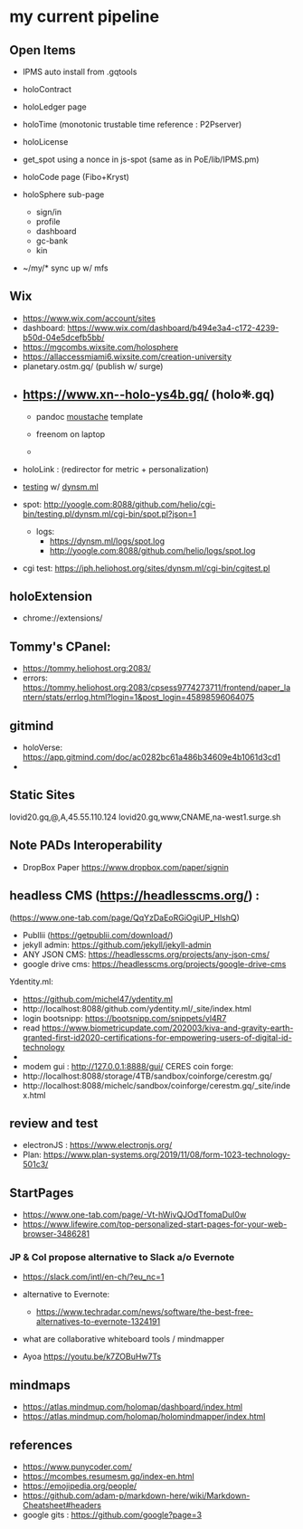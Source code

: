 # my current pipeline

## Open Items

* IPMS auto install from .gqtools
* holoContract
* holoLedger page
* holoTime (monotonic trustable time reference : P2Pserver)
* holoLicense 

* get_spot using a nonce in js-spot (same as in PoE/lib/IPMS.pm)

* holoCode page (Fibo+Kryst)
* holoSphere sub-page 
    - sign/in
    - profile
    - dashboard
    - gc-bank
    - kin 
      
* ~/my/* sync up w/ mfs

## Wix

 * https://www.wix.com/account/sites
 * dashboard: https://www.wix.com/dashboard/b494e3a4-c172-4239-b50d-04e5dcefb5bb/
 *  https://mgcombs.wixsite.com/holosphere
 *  https://allaccessmiami6.wixsite.com/creation-university
 * planetary.ostm.gq/ (publish w/ surge)
 * https://www.xn--holo-ys4b.gq/ (holo❊.gq)
   - 
   - pandoc [moustache][1] template 
     
   - freenom on laptop
   - 
     
[1]: https://github.com/michaelstepner/pandoc-mustache/

 * holoLink : (redirector for metric + personalization)
 * [testing](http://yoogle.com:8088/testing/test_hololink.htm) w/ [dynsm.ml](http://iph.heliohost.org/sites/dynsm.ml/)
 * spot: <http://yoogle.com:8088/github.com/helio/cgi-bin/testing.pl/dynsm.ml/cgi-bin/spot.pl?json=1>
   - logs:
     - https://dynsm.ml/logs/spot.log
     - http://yoogle.com:8088/github.com/helio/logs/spot.log

 * cgi test: https://iph.heliohost.org/sites/dynsm.ml/cgi-bin/cgitest.pl

## holoExtension

 * chrome://extensions/


## Tommy's CPanel:
 * https://tommy.heliohost.org:2083/
 * errors: https://tommy.heliohost.org:2083/cpsess9774273711/frontend/paper_lantern/stats/errlog.html?login=1&post_login=45898596064075
 


## gitmind

 * holoVerse: https://app.gitmind.com/doc/ac0282bc61a486b34609e4b1061d3cd1
 * 

## Static Sites

lovid20.gq,@,A,45.55.110.124
lovid20.gq,www,CNAME,na-west1.surge.sh

## Note PADs Interoperability

 * DropBox Paper https://www.dropbox.com/paper/signin

## headless CMS (https://headlesscms.org/) :
 (https://www.one-tab.com/page/QqYzDaEoRGiOgiUP_HlshQ)
 * Publlii (https://getpublii.com/download/)
 * jekyll admin:  https://github.com/jekyll/jekyll-admin
 * ANY JSON CMS: https://headlesscms.org/projects/any-json-cms/
 * google drive cms: https://headlesscms.org/projects/google-drive-cms

Ydentity.ml:
 * https://github.com/michel47/ydentity.ml
 * http://localhost:8088/github.com/ydentity.ml/_site/index.html
 * login bootsnipp: https://bootsnipp.com/snippets/vl4R7
 * read https://www.biometricupdate.com/202003/kiva-and-gravity-earth-granted-first-id2020-certifications-for-empowering-users-of-digital-id-technology
 * 
 * modem gui : http://127.0.0.1:8888/gui/
CERES coin forge: 
 * http://localhost:8088/storage/4TB/sandbox/coinforge/cerestm.gq/
 * http://localhost:8088/michelc/sandbox/coinforge/cerestm.gq/_site/index.html


## review and test

* electronJS : https://www.electronjs.org/
* Plan: https://www.plan-systems.org/2019/11/08/form-1023-technology-501c3/ 
  
## StartPages
 
  * https://www.one-tab.com/page/-Vt-hWivQJOdTfomaDuI0w
  * https://www.lifewire.com/top-personalized-start-pages-for-your-web-browser-3486281
  
### JP & Col propose alternative to Slack a/o Evernote

* https://slack.com/intl/en-ch/?eu_nc=1

* alternative to Evernote:
   - https://www.techradar.com/news/software/the-best-free-alternatives-to-evernote-1324191
* what are collaborative whiteboard tools / mindmapper
* Ayoa https://youtu.be/k7ZOBuHw7Ts

## mindmaps

* https://atlas.mindmup.com/holomap/dashboard/index.html
* https://atlas.mindmup.com/holomap/holomindmapper/index.html

## references

* https://www.punycoder.com/
* https://mcombes.resumesm.gq/index-en.html
* https://emojipedia.org/people/
* https://github.com/adam-p/markdown-here/wiki/Markdown-Cheatsheet#headers
* google gits : https://github.com/google?page=3


